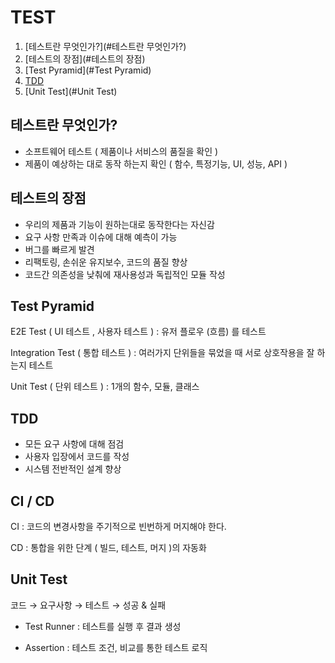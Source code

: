 # TEST

1. [테스트란 무엇인가?](#테스트란 무엇인가?)
2. [테스트의 장점](#테스트의 장점)
3. [Test Pyramid](#Test Pyramid)
4. [TDD](#TDD)
5. [Unit Test](#Unit Test)

## 테스트란 무엇인가?

- 소프트웨어 테스트 ( 제품이나 서비스의 품질을 확인 )
- 제품이 예상하는 대로 동작 하는지 확인 ( 함수, 특정기능, UI, 성능, API )

## 테스트의 장점

- 우리의 제품과 기능이 원하는대로 동작한다는 자신감
- 요구 사항 만족과 이슈에 대해 예측이 가능
- 버그를 빠르게 발견
- 리팩토링, 손쉬운 유지보수, 코드의 품질 향상
- 코드간 의존성을 낮춰에 재사용성과 독립적인 모듈 작성

## Test Pyramid

E2E Test ( UI 테스트 , 사용자 테스트 ) : 유저 플로우 (흐름) 를 테스트

Integration Test ( 통합 테스트 ) : 여러가지 단위들을 묶었을 때 서로 상호작용을 잘 하는지 테스트

Unit Test ( 단위 테스트 ) : 1개의 함수, 모듈, 클래스

## TDD

- 모든 요구 사항에 대해 점검
- 사용자 입장에서 코드를 작성
- 시스템 전반적인 설계 향상

## CI / CD

CI : 코드의 변경사항을 주기적으로 빈번하게 머지해야 한다.

CD : 통합을 위한 단계 ( 빌드, 테스트, 머지 )의 자동화

## Unit Test

코드 → 요구사항 → 테스트 → 성공 & 실패

- Test Runner : 테스트를 실행 후 결과 생성

- Assertion : 테스트 조건, 비교를 통한 테스트 로직
